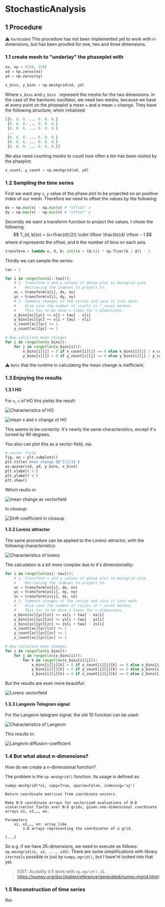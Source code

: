 # StochasticAnalysis

## 1 Procedure
:warning: ```hardcoded``` This procedure has not been implemented yet to work with $n$-dimensions, but has been proofed for one, two and three dimensions.

### 1.1 create mesh to "underlay" the phaseplot with

```python
nx, ny = (250, 250)
xd = np.zeros(nx)
yd = np.zeros(ny)

x_bins, y_bins = np.meshgrid(xd, yd)
```

Where ```x_bins``` and ```y_bins ``` represent the meshs for the two dimensions. In the case of the harmonic oscillator, we need two meshs, because we have at every point on the phaseplot a mean ```x``` and a mean ```v```-change. They have the following structure, when initialized:

```python
[[0. 0. 0. ... 0. 0. 0.]
 [0. 0. 0. ... 0. 0. 0.]
 [0. 0. 0. ... 0. 0. 0.]
 ...
 [0. 0. 0. ... 0. 0. 0.]
 [0. 0. 0. ... 0. 0. 0.]
 [0. 0. 0. ... 0. 0. 0.]]
```

We also need counting meshs to count how often a bin has been visited by the phasplot:

```python
x_count, y_count = np.meshgrid(xd, yd)
```

### 1.2 Sampling the time series
First we want any ```x```, ```y``` value of the phase plot to be projected on an positive index of our mesh. Therefore we need to offset the values by the following:

```python
dx = np.max(x) - np.min(x) # "offset" x
dy = np.max(v) - np.min(v) # "offset" y
```

Secondly we want a transform-function to project the values. I chose the following:
$$
T_{d, b}(x) = (x+\frac{d}{2}) \cdot \lfloor \frac{b}{d} \rfloor - 1
$$
where $d$ represents the offset, and $b$ the number of bins on each axis.

```python
transform = lambda x, d, b: int((x + (d/2)) * np.floor(b / d)) - 1
```

Thirdly we can sample the series:

```python
tau = 1

for i in range(len(x[:-tau])):
    # 1. Transform x and y values of phase plot to meshgrid size.
    #    Retrieving the indexes to project to.
    xc = transform(x[i], dx, nx)
    yc = transform(v[i], dy, ny)
    # 2. Summate changes of the series and save it into mesh.
    #    Also save the number of visits in *_count meshes.
    #    This has to be done n-times for n-dimensions.
    x_bins[xc][yc] += x[i + tau] - x[i]
    y_bins[xc][yc] += v[i + tau] - v[i]
    x_count[xc][yc] += 1
    y_count[xc][yc] += 1

# Now calculate mean changes
for i in range(len(x_bins)):
    for j in range(len(x_bins[i])):
        x_bins[i][j] = 0 if x_count[i][j] == 0 else x_bins[i][j] / x_count[i][j]
        y_bins[i][j] = 0 if y_count[i][j] == 0 else y_bins[i][j] / y_count[i][j]
```

:warning: ```Note``` that the runtime in calculating the mean change is inefficient.

### 1.3 Enjoying the results

#### 1.3.1 HO
For ```x```, ```v``` of HO this yields the result:

![Characteristics of HO](./HO.png "HO characteristics")

![mean x and v change of HO](./HO_meanchange.png "mean change of vars")

This seems to be correctly: It's nearly the same characteristics, except it's turned by 90 degrees.

You also can plot this as a vector-field, via:

```python
# vector field
fig, ax = plt.subplots()
plt.title('mean change $D^{(1)}$')
ax.quiver(xd, yd, y_bins, x_bins)
plt.xlabel('x')
plt.ylabel('v')
plt.show()
```

Which reults in:

![mean change as vectorfield](./vectorfield.png "mean change as vectorfield")

In closeup:

![Drift-coefficient in closeup](./vectorfield_zoom.png "Drift-coefficient in closeup")

#### 1.3.2 Lorenz attractor
The same procedure can be applied to the Lorenz-attractor, with the following characteristics:

![Characteristics of lorenz](./lorenz.png "Lorenz characteristics")

The calculation is a bit more complex due to it's dimensionality:

```python
for i in range(len(xs[:-tau])):
    # 1. Transform x and y values of phase plot to meshgrid size.
    #    Retrieving the indexes to project to.
    xc = transform(xs[i], dx, nx)
    yc = transform(ys[i], dy, ny)
    zc = transform(zs[i], dz, nz)
    # 2. Summate changes of the series and save it into mesh.
    #    Also save the number of visits in *_count meshes.
    #    This has to be done n-times for n-dimensions.
    x_bins[xc][yc][zc] += xs[i + tau] - xs[i]
    y_bins[xc][yc][zc] += ys[i + tau] - ys[i]
    z_bins[xc][yc][zc] += zs[i + tau] - zs[i]
    x_count[xc][yc][zc] += 1
    y_count[xc][yc][zc] += 1
    z_count[xc][yc][zc] += 1

# Now calculate mean changes
for i in range(len(x_bins)):
    for j in range(len(x_bins[i])):
        for k in range(len(x_bins[i][j])):
            x_bins[i][j][k] = 0 if x_count[i][j][k] == 0 else x_bins[i][j][k] / x_count[i][j][k]
            y_bins[i][j][k] = 0 if y_count[i][j][k] == 0 else y_bins[i][j][k] / y_count[i][j][k]
            z_bins[i][j][k] = 0 if z_count[i][j][k] == 0 else z_bins[i][j][k] / z_count[i][j][k]
```

But the results are even more beautiful:

![Lorenz vectorfield](./lorenz_vectorfield.png "Lorenz vectorfield")

#### 1.3.3 Langevin Telegram signal
For the Langevin telegram signal, the old 1D function can be used:

![Characteristics of Langevin](./langevin.png "langevin characteristics")

This results in:

![Langevin diffusion-coefficient](./langevin_meanchange.png "Langevin diffusion-coefficient")

### 1.4 But what about n-dimensions?
How do we create a n-dimensional function?

The problem is the ```np.meshgrid()``` function. Its usage is defined as:

```
numpy.meshgrid(*xi, copy=True, sparse=False, indexing='xy')

Return coordinate matrices from coordinate vectors.

Make N-D coordinate arrays for vectorized evaluations of N-D scalar/vector fields over N-D grids, given one-dimensional coordinate arrays x1, x2,…, xn.

Parameters
    x1, x2,…, xn: array_like
        1-D arrays representing the coordinates of a grid.

[...]
```

So e.g. if we have 35-dimensions, we need to execute as follows: ```np.meshgrid(x1, x2, ..., x35)```. There are some simplifications with library ```itertools``` possible or just by ```numpy.mgrid()```, but I have'nt looked into that yet.

> EDIT: Acutallly it'll work with ```np.mgrid()```. (s. https://numpy.org/doc/stable/reference/generated/numpy.mgrid.html)

### 1.5 Reconstruction of time series
tba.